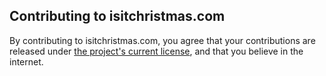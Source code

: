 ## Contributing to isitchristmas.com

By contributing to isitchristmas.com, you agree that your contributions are released under [the project's current license](LICENSE), and that you believe in the internet.